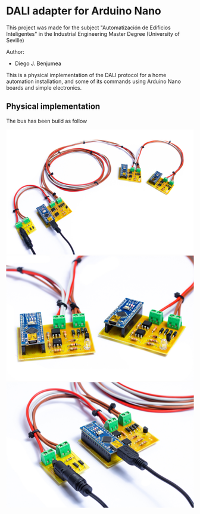 # DALI adapter for Arduino Nano
This project was made for the subject "Automatización de Edificios Inteligentes" in the Industrial Engineering Master Degree (University of Seville)

Author:
- Diego J. Benjumea

This is a physical implementation of the DALI protocol for a home automation installation, and some of its commands using Arduino Nano boards and simple electronics.


## Physical implementation
The bus has been build as follow

![](resources/dali-bus.jpg)
![](resources/slaves.jpg)
![](resources/master-current_limiter.jpg)
